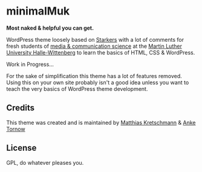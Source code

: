 # minimalMuk

**Most naked & helpful you can get.**

WordPress theme loosely based on [Starkers](http://starkerstheme.com/) with a lot of comments for fresh students of [media & communication science](http://www.medienkomm.uni-halle.de/) at the [Martin Luther University Halle-Wittenberg](http://www.uni-halle.de) to learn the basics of HTML, CSS & WordPress.

Work in Progress...

For the sake of simplification this theme has a lot of features removed. Using this on your own site probably isn't a good idea unless you want to teach the very basics of WordPress theme development.

## Credits

This theme was created and is maintained by [Matthias Kretschmann](http://matthiaskretschmann.com) & [Anke Tornow](http://www.anketornow.de/)

## License

GPL, do whatever pleases you.